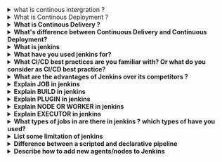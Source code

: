 
<details>
<summary>what is continous intergration ?</summary></br><b>
</b></br>
</details>
<details><summary>What is Continous Deployment ?</summary></br><b>
</details>
<details><summary>What is Continous Delivery ? </summary><b></br>
</b>
</details>
<details><summary>What's difference between Continuous Delivery and Continuous Deployment?</summary></br><b>
</b>
</details>
<details><summary>What is jenkins</summary></br><b>
</b>
</details>
<details><summary>What have you used jenkins for?</summary></br><b>
</b>
</details>
<details><summary>What CI/CD best practices are you familiar with? Or what do you consider as CI/CD best practice?</summary></br><b>
</b>
</details>
<details><summary>What are the advantages of Jenkins over its competitors ?</summary></br><b></b>
</details>
<details><summary>Explain JOB in jenkins </summary></br><b></b></details>
<details><summary>Explain BUILD in jenkins </summary></br><b></b></details>
<details><summary>Explain PLUGIN in jenkins </summary></br><b></b></details>
<details><summary>Explain NODE OR WORKER in jenkins </summary></br><b></b></details>
<details><summary>Explain EXECUTOR in jenkins </summary></br><b></b></details>
<details><summary>What types of jobs in are there in jenkins ? which types of have you used?</summary></br><b></b></details>
<details><summary>List some limitation of jenkins </summary></br><b></b></details>
<details><summary>Difference between a scripted and declarative pipeline </summary></br><b></b></details>
<details><summary>Describe how to add new  agents/nodes to Jenkins</summary></br><b></b></details>

